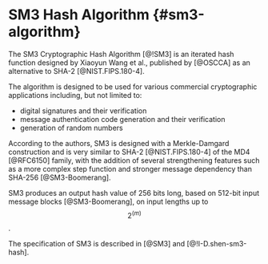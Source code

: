 # SM3 Hash Algorithm {#sm3-algorithm}

The SM3 Cryptographic Hash Algorithm [@!SM3] is an iterated hash function
designed by Xiaoyun Wang et al., published by [@OSCCA] as an alternative
to SHA-2 [@NIST.FIPS.180-4].

The algorithm is designed to be used for various commercial
cryptographic applications including, but not limited to:

* digital signatures and their verification
* message authentication code generation and their verification
* generation of random numbers

According to the authors, SM3 is designed with a Merkle-Damgard
construction and is very similar to SHA-2 [@NIST.FIPS.180-4]
of the MD4 [@RFC6150] family, with
the addition of several strengthening features such as a more complex
step function and stronger message dependency than SHA-256
[@SM3-Boomerang].

SM3 produces an output hash value of 256 bits long, based on 512-bit
input message blocks [@SM3-Boomerang], on input lengths up to $$2^(m)$$.

The specification of SM3 is described in [@SM3] and [@!I-D.shen-sm3-hash].
